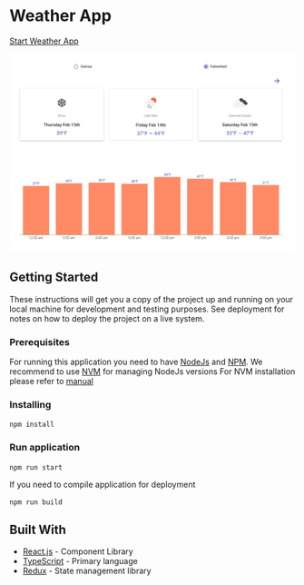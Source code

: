 # Weather App

[Start Weather App](https://igorisonfire.github.io/weather-app)

![Weather App](src/shared/images/preview-weather-app.png)

## Getting Started

These instructions will get you a copy of the project up and running on your local machine for development and testing purposes. See deployment for notes on how to deploy the project on a live system.

### Prerequisites

For running this application you need to have [NodeJs](https://nodejs.org/en/) and [NPM](https://www.npmjs.com/).
We recommend to use [NVM](https://github.com/creationix/nvm) for managing NodeJs versions
For NVM installation please refer to [manual](https://github.com/creationix/nvm#install--update-script)

### Installing

```
npm install
```

### Run application

```
npm run start
```

If you need to compile application for deployment

```
npm run build
```

## Built With

* [React.js](https://github.com/facebook/react/) - Component Library
* [TypeScript](https://www.typescriptlang.org/) - Primary language
* [Redux](https://github.com/reduxjs/react-redux) - State management library